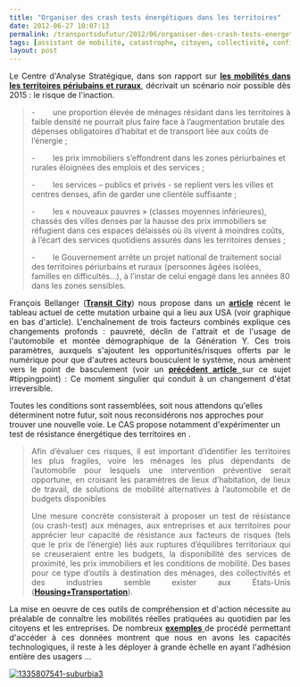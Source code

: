 ```yaml
---
title: "Organiser des crash tests énergétiques dans les territoires"
date: 2012-06-27 10:07:13
permalink: /transportsdufutur/2012/06/organiser-des-crash-tests-energetiques-pour-les-territoires.html
tags: [assistant de mobilité, catastrophe, citoyen, collectivité, confiance, donnée data, données réelles, intelligence collective, management de la mobilité, Précarité, transition générationnelle]
layout: post
---
```


<p style="text-align: justify">Le Centre d'Analyse Stratégique, dans son rapport sur <a href="http://www.strategie.gouv.fr/content/rapport-les-nouvelles-mobilites-dans-les-territoires-periurbains-et-ruraux" target="_blank"><strong>les mobilités dans les territoires périubains et ruraux</strong></a>, décrivait un scénario noir possible dès 2015 : le risque de l'inaction.</p> <blockquote> <p>-        une proportion élevée de ménages résidant dans les territoires à faible densité ne pourrait plus faire face à l’augmentation brutale des dépenses obligatoires d’habitat et de transport liée aux coûts de l’énergie ; </p> <p>-        les prix immobiliers s’effondrent dans les zones périurbaines et rurales éloignées des emplois et des services ;</p> <p>-        les services – publics et privés - se replient vers les villes et centres denses, afin de garder une clientèle suffisante ;</p> <p>-        les « nouveaux pauvres » (classes moyennes inférieures), chassés des villes denses par la hausse des prix immobiliers se réfugient dans ces espaces délaissés où ils vivent à moindres coûts, à l’écart des services quotidiens assurés dans les territoires denses ;</p> <p>-        le Gouvernement arrête un projet national de traitement social des territoires périurbains et ruraux (personnes âgées isolées, familles en difficultés…), à l’instar de celui engagé dans les années 80 dans les zones sensibles.</p> </blockquote> <p style="text-align: justify">François Bellanger (<a href="http://transit-city.blogspot.fr/" target="_blank"><strong>Transit City</strong></a>) nous propose dans un <a href="http://transit-city.blogspot.fr/2012/06/la-revolution-urbaine-americaine-en.html" target="_blank"><strong>article</strong></a> récent le tableau actuel de cette mutation urbaine qui a lieu aux USA (voir graphique en bas d'article). L'enchaînement de trois facteurs combinés explique ces changements profonds : pauvreté, déclin de l'attrait et de l'usage de l'automobile et montée démographique de la Génération Y. Ces trois paramètres, auxquels s'ajoutent les opportunités/risques offerts par le numérique pour que d'autres acteurs bousculent le système, nous amènent vers le point de basculement (voir un <a href="https://gabrielplassat.github.io/transportsdufutur/2012/01/le-point-de-basculement-automobile-siege-mobile-20-tippingpoint.html" target="_blank"><strong>précédent article</strong> </a>sur ce sujet #tippingpoint) : Ce moment singulier qui conduit à un changement d'état irreversible.</p>   <!--more-->  Toutes les conditions sont rassemblées, soit nous attendons qu'elles déterminent notre futur, soit nous reconsidérons nos approches pour trouver une nouvelle voie. Le CAS propose notamment d'expérimenter un test de résistance énergétique des territoires en . <blockquote> <p style="text-align: justify">Afin d’évaluer ces risques, il est important d’identifier les  territoires les plus fragiles, voire les ménages les plus dépendants de  l’automobile pour lesquels une intervention préventive serait opportune,  en croisant les paramètres de lieux d’habitation, de lieux de travail,  de solutions de mobilité alternatives à l’automobile et de budgets  disponibles</p> <p style="text-align: justify">Une mesure concrète consisterait à proposer un test de résistance (ou  crash-test) aux ménages, aux entreprises et aux territoires pour  apprécier leur capacité de résistance aux facteurs de risques (tels que  le prix de l’énergie) liés aux ruptures d’équilibres territoriaux qui se  creuseraient entre les budgets, la disponibilité des services de  proximité, les prix immobiliers et les conditions de mobilité. Des bases pour ce type  d’outils à destination des ménages, des collectivités et des industries  semble exister aux États-Unis (<a href="http://htaindex.cnt.org/" target="_blank"><strong>Housing+Transportation</strong></a>).</p> </blockquote> <p style="text-align: justify">La mise en oeuvre de ces outils de compréhension et d'action nécessite au préalable de connaître les mobilités réelles pratiquées au quotidien par les citoyens et les entreprises. De nombreux <a href="https://gabrielplassat.github.io/transportsdufutur/2012/06/les-donnees-peuvent-changer-nos-pratiques-et-notre-rapport-aux-autres.html" target="_blank"><strong>exemples</strong> </a>de procédé permettant d'accéder à ces données montrent que nous en avons les capacités technologiques, il reste à les déployer à grande échelle en ayant l'adhésion entière des usagers ...</p> <p style="text-align: justify"><a class="asset-img-link" href="https://gabrielplassat.github.io/transportsdufutur/wp-content/uploads/sites/6/old/6a0120a66d2ad4970b017615dca9ae970c-pi.jpg"><img alt="1335807541-suburbia3" class="asset  asset-image at-xid-6a0120a66d2ad4970b017615dca9ae970c" src="/wp-content/uploads/sites/6/old/6a0120a66d2ad4970b017615dca9ae970c-500wi.jpg" style="margin-left: auto;margin-right: auto" title="1335807541-suburbia3" /></a><br /><br /></p>
